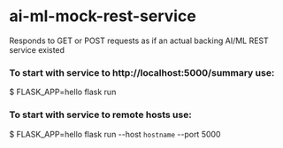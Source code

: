 
# ai-ml-mock-rest-service

Responds to GET or POST requests as if an actual backing AI/ML REST service existed

### To start with service to http://localhost:5000/summary use:

$ FLASK_APP=hello flask run

### To start with service to remote hosts use:

$ FLASK_APP=hello flask run --host `hostname` --port 5000

